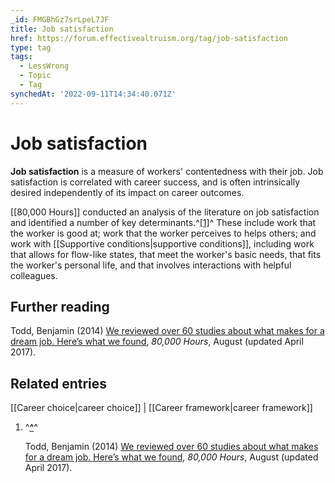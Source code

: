 ```yaml
---
_id: FMGBhGz7srLpeL7JF
title: Job satisfaction
href: https://forum.effectivealtruism.org/tag/job-satisfaction
type: tag
tags:
  - LessWrong
  - Topic
  - Tag
synchedAt: '2022-09-11T14:34:40.071Z'
---
```

# Job satisfaction

**Job satisfaction** is a measure of workers' contentedness with their job. Job satisfaction is correlated with career success, and is often intrinsically desired independently of its impact on career outcomes.

[[80,000 Hours]] conducted an analysis of the literature on job satisfaction and identified a number of key determinants.^[\[1\]](#fnomo99wbp0v)^ These include work that the worker is good at; work that the worker perceives to helps others; and work with [[Supportive conditions|supportive conditions]], including work that allows for flow-like states, that meet the worker's basic needs, that fits the worker's personal life, and that involves interactions with helpful colleagues.

Further reading
---------------

Todd, Benjamin (2014) [We reviewed over 60 studies about what makes for a dream job. Here’s what we found](https://80000hours.org/career-guide/job-satisfaction/), *80,000 Hours*, August (updated April 2017).

Related entries
---------------

[[Career choice|career choice]] | [[Career framework|career framework]]

1.  ^**[^](#fnrefomo99wbp0v)**^
    
    Todd, Benjamin (2014) [We reviewed over 60 studies about what makes for a dream job. Here’s what we found](https://80000hours.org/career-guide/job-satisfaction/), *80,000 Hours*, August (updated April 2017).